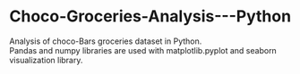 # Choco-Groceries-Analysis---Python
Analysis of choco-Bars groceries dataset in Python.  
Pandas and numpy libraries are used with matplotlib.pyplot and seaborn visualization library.
